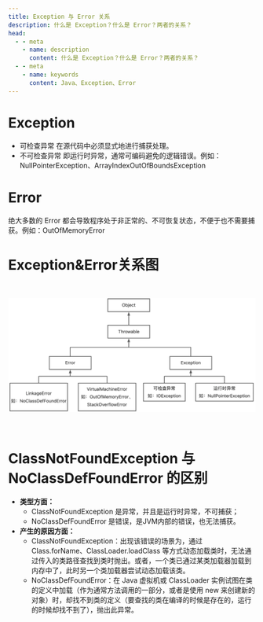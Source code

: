 ```yaml
---
title: Exception 与 Error 关系
description: 什么是 Exception？什么是 Error？两者的关系？
head:
  - - meta
    - name: description
      content: 什么是 Exception？什么是 Error？两者的关系？
  - - meta
    - name: keywords
      content: Java、Exception、Error
---
```

# Exception
- 可检查异常
在源代码中必须显式地进行捕获处理。
- 不可检查异常
即运行时异常，通常可编码避免的逻辑错误。例如：NullPointerException、ArrayIndexOutOfBoundsException
# Error
绝大多数的 Error 都会导致程序处于非正常的、不可恢复状态，不便于也不需要捕获。例如：OutOfMemoryError
# Exception&Error关系图
<br>

![](/KnowledgeRepo/Java/img/Exception_Error/exception与error类关系图.webp)

<br>

# ClassNotFoundException 与 NoClassDefFoundError 的区别

- **类型方面：** 
   - ClassNotFoundException 是异常，并且是运行时异常，不可捕获；
   - NoClassDefFoundError 是错误，是JVM内部的错误，也无法捕获。
- **产生的原因方面：**
   - ClassNotFoundException：出现该错误的场景为，通过 Class.forName、ClassLoader.loadClass 等方式动态加载类时，无法通过传入的类路径查找到类时抛出。或者，一个类已通过某类加载器加载到内存中了，此时另一个类加载器尝试动态加载该类。
   - NoClassDefFoundError：在 Java 虚拟机或 ClassLoader 实例试图在类的定义中加载（作为通常方法调用的一部分，或者是使用 new 来创建新的对象）时，却找不到类的定义（要查找的类在编译的时候是存在的，运行的时候却找不到了），抛出此异常。
